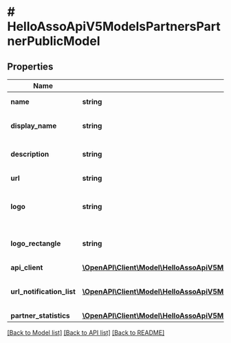 # # HelloAssoApiV5ModelsPartnersPartnerPublicModel

## Properties

Name | Type | Description | Notes
------------ | ------------- | ------------- | -------------
**name** | **string** | Name of the partner | [optional]
**display_name** | **string** | Display Name of the partner | [optional]
**description** | **string** | Description of the partner | [optional]
**url** | **string** | Website of the partner | [optional]
**logo** | **string** | Logo of the partner : square format | [optional]
**logo_rectangle** | **string** | Logo of the partner : rectangle format | [optional]
**api_client** | [**\OpenAPI\Client\Model\HelloAssoApiV5ModelsAccountsClientsApiClientModel**](HelloAssoApiV5ModelsAccountsClientsApiClientModel.md) |  | [optional]
**url_notification_list** | [**\OpenAPI\Client\Model\HelloAssoApiV5ModelsApiNotificationsApiUrlNotificationModel[]**](HelloAssoApiV5ModelsApiNotificationsApiUrlNotificationModel.md) | Url Notification of the partner | [optional]
**partner_statistics** | [**\OpenAPI\Client\Model\HelloAssoApiV5ModelsPartnerStatisticsModel**](HelloAssoApiV5ModelsPartnerStatisticsModel.md) |  | [optional]

[[Back to Model list]](../../README.md#models) [[Back to API list]](../../README.md#endpoints) [[Back to README]](../../README.md)
